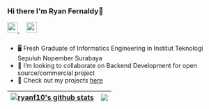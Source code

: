 ### Hi there I'm Ryan Fernaldy👋
<a href="https://www.linkedin.com/in/ryan-fernaldy/">
  <img width="24px" src="https://user-images.githubusercontent.com/68326540/154178489-d820e70c-7a42-4783-b54e-afb371f4c51f.png" />
</a>&nbsp &nbsp
<a href="https://discord.com/users/RF#8856">
  <img width="24px" src="https://user-images.githubusercontent.com/68326540/154178994-65e263b5-530f-4a9d-a328-d0f6e85b8a2e.png" />
</a>

###
- 🖥️ Fresh Graduate of Informatics Engineering in Institut Teknologi Sepuluh Nopember Surabaya
- 👯 I’m looking to collaborate on Backend Development for open source/commercial project
- 🔭 Check out my projects [here](https://ryanfernaldy.vercel.app/)

| <a href="https://github.com/anuraghazra/github-readme-stats"><img align="center" src="https://github-readme-stats.vercel.app/api?username=ryanf10&show_icons=true&include_all_commits=true&theme=buefy&hide_border=true" alt="ryanf10's github stats" /></a> | <a href="https://github.com/anuraghazra/github-readme-stats"><img align="center" src="https://github-readme-stats.vercel.app/api/top-langs/?username=ryanf10&layout=compact&theme=buefy&hide_border=true" /></a> |
| ------------- | ------------- |
